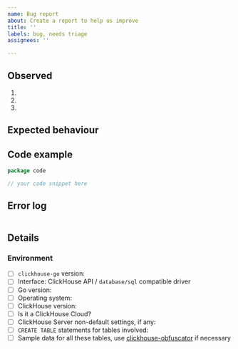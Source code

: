 ```yaml
---
name: Bug report
about: Create a report to help us improve
title: ''
labels: bug, needs triage
assignees: ''

---
```


## Observed

1.
2.
3.

## Expected behaviour

## Code example

<!-- it is important to provide a code snippet that reproduces the issue -->

```go
package code

// your code snippet here
```

## Error log

<!-- nice to have, if you have an error log -->

```log

```

## Details

### Environment
* [ ] `clickhouse-go` version:
* [ ] Interface: ClickHouse API / `database/sql` compatible driver
* [ ] Go version:
* [ ] Operating system:
* [ ] ClickHouse version:
* [ ] Is it a ClickHouse Cloud?
* [ ] ClickHouse Server non-default settings, if any:
* [ ] `CREATE TABLE` statements for tables involved:
* [ ] Sample data for all these tables, use [clickhouse-obfuscator](https://github.com/ClickHouse/ClickHouse/blob/master/programs/obfuscator/Obfuscator.cpp#L42-L80) if necessary
